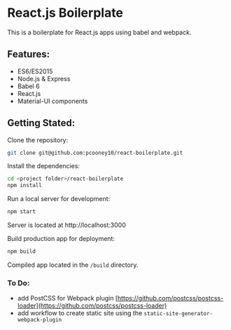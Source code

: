 # React.js Boilerplate

This is a boilerplate for React.js apps using babel and webpack.

## Features:

- ES6/ES2015
- Node.js & Express
- Babel 6
- React.js
- Material-UI components


## Getting Stated:

Clone the repository:
```sh
git clone git@github.com:pcooney10/react-boilerplate.git
```

Install the dependencies:
```sh
cd <project folder>/react-boilerplate
npm install
```

Run a local server for development:
```sh
npm start
```
Server is located at http://localhost:3000

Build production app for deployment:
```sh
npm build
```
Compiled app located in the `/build` directory.

### To Do:

- add PostCSS for Webpack plugin [https://github.com/postcss/postcss-loader](https://github.com/postcss/postcss-loader)
- add workflow to create static site using the `static-site-generator-webpack-plugin`